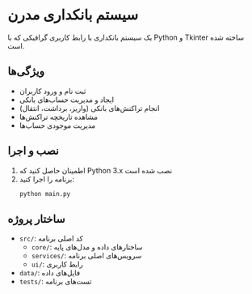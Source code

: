 # سیستم بانکداری مدرن

یک سیستم بانکداری با رابط کاربری گرافیکی که با Python و Tkinter ساخته شده است.

## ویژگی‌ها

- ثبت نام و ورود کاربران
- ایجاد و مدیریت حساب‌های بانکی
- انجام تراکنش‌های بانکی (واریز، برداشت، انتقال)
- مشاهده تاریخچه تراکنش‌ها
- مدیریت موجودی حساب‌ها

## نصب و اجرا

1. اطمینان حاصل کنید که Python 3.x نصب شده است
2. برنامه را اجرا کنید:
   ```bash
   python main.py
   ```

## ساختار پروژه

- `src/`: کد اصلی برنامه
  - `core/`: ساختارهای داده و مدل‌های پایه
  - `services/`: سرویس‌های اصلی برنامه
  - `ui/`: رابط کاربری
- `data/`: فایل‌های داده
- `tests/`: تست‌های برنامه 